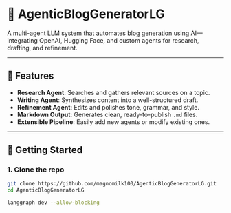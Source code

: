 # 🤖 AgenticBlogGeneratorLG

A multi-agent LLM system that automates blog generation using AI—integrating OpenAI, Hugging Face, and custom agents for research, drafting, and refinement.

---

## 🌟 Features

- **Research Agent**: Searches and gathers relevant sources on a topic.
- **Writing Agent**: Synthesizes content into a well-structured draft.
- **Refinement Agent**: Edits and polishes tone, grammar, and style.
- **Markdown Output**: Generates clean, ready-to-publish `.md` files.
- **Extensible Pipeline**: Easily add new agents or modify existing ones.

---

## 🚀 Getting Started

### 1. Clone the repo

```bash
git clone https://github.com/magnomilk100/AgenticBlogGeneratorLG.git
cd AgenticBlogGeneratorLG

langgraph dev --allow-blocking
```

